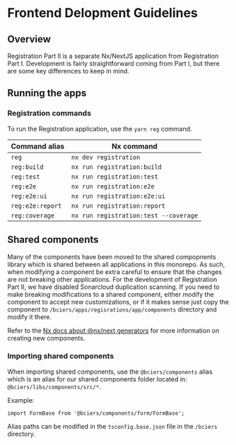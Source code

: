 # Frontend Delopment Guidelines

## Overview

Registration Part II is a separate Nx/NextJS application from Registration Part I. Development is fairly straightforward coming from Part I, but there are some key differences to keep in mind.

## Running the apps

### Registration commands

To run the Registration application, use the `yarn reg` command.

| Command alias    | Nx command                            |
| ---------------- | ------------------------------------- |
| `reg`            | `nx dev registration`                 |
| `reg:build`      | `nx run registration:build`           |
| `reg:test`       | `nx run registration:test`            |
| `reg:e2e`        | `nx run registration:e2e`             |
| `reg:e2e:ui`     | `nx run registration:e2e:ui`          |
| `reg:e2e:report` | `nx run registration:report`          |
| `reg:coverage`   | `nx run registration:test --coverage` |

## Shared components

Many of the components have been moved to the shared compopnents library which is shared between all applications in this monorepo. As such, when modifying a component be extra careful to ensure that the changes are not breaking other applications. For the development of Registration Part II, we have disabled Sonarcloud duplication scanning. If you need to make breaking modifications to a shared component, either modify the component to accept new customizations, or if it makes sense just copy the component to `/bciers/apps/regisrations/app/components` directory and modify it there.

Refer to the [Nx docs about @nx/next generators](https://nx.dev/nx-api/next/generators/component) for more information on creating new components.

### Importing shared components

When importing shared components, use the `@bciers/components` alias which is an alias for our shared components folder located in: `@bciers/libs/components/src/*`.

Example:

`import FormBase from '@bciers/components/form/FormBase';`

Alias paths can be modified in the `tsconfig.base.json` file in the `/bciers` directory.

